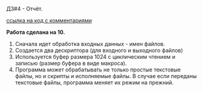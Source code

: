 ДЗ#4 - Отчёт.


[ссылка на код c комментариями](task.c)

**Работа сделана на 10.**


1) Сначала идет обработка входных данных - имен файлов.
2) Создается два дескриптора (для входного и выходного файлов)
3) Используется буфер размера 1024 с циклическим чтением и записью (размер буфера в виде макроса).
4) Программа может обрабатывать не только простые текстовые файлы, но и скрипты и исполняемые файлы. В случае если переданы текстовые файлы, программа меняет их режим на прежний.
